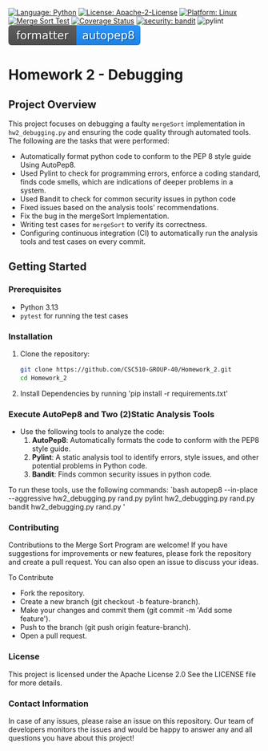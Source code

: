 [![Language: Python](https://img.shields.io/badge/Language-Python-blue.svg)](https://www.python.org/)
[![License: Apache-2-License](https://img.shields.io/badge/Licence-Apache--2--Licence-green.svg)](https://www.apache.org/licenses/LICENSE-2.0)
[![Platform: Linux](https://img.shields.io/badge/Platform-Linux-yellow.svg)](https://www.linux.org/)
[![Merge Sort Test](https://github.com/CSC510-GROUP-40/Homework_2/actions/workflows/main.yml/badge.svg)](https://github.com/CSC510-GROUP-40/Homework_2/actions/workflows/main.yml)
[![Coverage Status](https://coveralls.io/repos/github/CSC510-GROUP-40/Homework_2/badge.svg?branch=main)](https://coveralls.io/github/CSC510-GROUP-40/Homework_2?branch=main)
[![security: bandit](https://img.shields.io/badge/security-bandit-yellow.svg)](https://github.com/PyCQA/bandit)
![pylint](https://img.shields.io/badge/PyLint-10.00-brightgreen?logo=python&logoColor=white)
![autopep8](./autopep8.svg)
# Homework 2 - Debugging

## Project Overview
This project focuses on debugging a faulty `mergeSort` implementation in `hw2_debugging.py` and ensuring the code quality through automated tools. 
The following are the tasks that were performed:
- Automatically format python code to conform to the PEP 8 style guide Using AutoPep8.
- Used Pylint to check for programming errors, enforce a coding standard, finds code smells, which are indications of deeper problems in a system.
- Used Bandit to check for common security issues in python code
- Fixed issues based on the analysis tools' recommendations.
- Fix the bug in the mergeSort Implementation.  
- Writing test cases for `mergeSort` to verify its correctness.
- Configuring continuous integration (CI) to automatically run the analysis tools and test cases on every commit.


## Getting Started

### Prerequisites

- Python 3.13
- `pytest` for running the test cases

### Installation

1. Clone the repository:
   ```bash
   git clone https://github.com/CSC510-GROUP-40/Homework_2.git
   cd Homework_2
2. Install Dependencies by running 'pip install -r requirements.txt'

### Execute AutoPep8 and Two (2)Static Analysis Tools
- Use the following tools to analyze the code:
  1. **AutoPep8**: Automatically formats the code to conform with the PEP8 style guide.
  2. **Pylint**: A static analysis tool to identify errors, style issues, and other potential problems in Python code.
  3. **Bandit**: Finds common security issues in python code.
  
To run these tools, use the following commands:
`bash
autopep8 --in-place --aggressive hw2_debugging.py rand.py
pylint hw2_debugging.py rand.py
bandit hw2_debugging.py rand.py
'
### Contributing
Contributions to the Merge Sort Program are welcome! If you have suggestions for improvements or new features, please fork the repository and create a pull request. You can also open an issue to discuss your ideas.

To Contribute
- Fork the repository.
- Create a new branch (git checkout -b feature-branch).
- Make your changes and commit them (git commit -m 'Add some feature').
- Push to the branch (git push origin feature-branch).
- Open a pull request.


### License
This project is licensed under the Apache License 2.0 See the LICENSE file for more details.

### Contact Information
In case of any issues, please raise an issue on this repository.
Our team of developers monitors the issues and would be happy to answer any and all questions you have about this project!